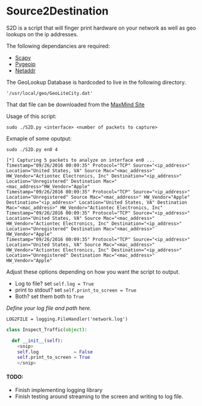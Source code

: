 # Source2Destination


S2D is a script that will finger print hardware on your network as well as geo lookups on the ip addresses. 

The following dependancies are required:

- [Scapy](http://www.secdev.org/projects/scapy/) 
- [Pygeoip](https://pypi.python.org/pypi/pygeoip/)
- [Netaddr](https://pypi.python.org/pypi/netaddr)

The GeoLookup Database is hardcoded to live in the following directory.
```
'/usr/local/geo/GeoLiteCity.dat'
```
That dat file can be downloaded from the [MaxMind Site](http://dev.maxmind.com/geoip/legacy/geolite/)


Usage of this script: 

```
sudo ./S2D.py <interface> <number of packets to capture> 
```

Exmaple of some oputput: 

```
sudo ./S2D.py en0 4

[*] Capturing 5 packets to analyze on interface en0 ...
Timestamp="09/26/2016 00:09:35" Protocol="TCP" Source="<ip_address>" Location="United States, VA" Source Mac="<mac_address>" HW_Vendor="Actiontec Electronics, Inc" Destination="<ip_address>" Location="Unregistered" Destination Mac="<mac_address>"HW_Vendor="Apple"
Timestamp="09/26/2016 00:09:35" Protocol="TCP" Source="<ip_address>" Location="Unregistered" Source Mac="<mac_address>" HW_Vendor="Apple" Destination="<ip_address>" Location="United States, VA" Destination Mac="<mac_address>" HW_Vendor="Actiontec Electronics, Inc"
Timestamp="09/26/2016 00:09:35" Protocol="TCP" Source="<ip_address>" Location="United States, VA" Source Mac="<mac_address>" HW_Vendor="Actiontec Electronics, Inc" Destination="<ip_address>" Location="Unregistered" Destination Mac="<mac_address>" HW_Vendor="Apple"
Timestamp="09/26/2016 00:09:35" Protocol="TCP" Source="<ip_address>" Location="United States, VA" Source Mac="<mac_address>" HW_Vendor="Actiontec Electronics, Inc" Destination="<ip_address>" Location="Unregistered" Destination Mac="<mac_address>" HW_Vendor="Apple"
```


Adjust these options depending on how you want the script to output. 

- Log to file? set ```self.log = True```
- print to stdout? set ```self.print_to_screen = True```
- Both? set them both to ```True```

*Define your log file and path here.*

```
LOG2FILE = logging.FileHandler('network.log')
```

```python
class Inspect_Traffic(object):

  def __init__(self):
    <snip>
    self.log             = False
    self.print_to_screen = True
    </snip>
```    


#### TODO: 
- Finish implementing logging library
- Finish testing around streaming to the screen and writing to log file. 

